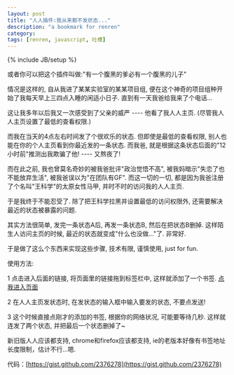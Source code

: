 ```yaml
---
layout: post
title: "人人插件:我从来都不发状态..."
description: "a bookmark for renren"
category: 
tags: [renren, javascript, 吐槽]
---
```

{% include JB/setup %}

或者你可以把这个插件叫做:"有一个腹黑的爹必有一个腹黑的儿子"

情况是这样的, 自从我进了某某实验室的某某项目组, 便在这个神奇的项目组种开始了我每天早上三四点入睡的闲适小日子. 直到有一天我爸给我来了个电话...

这让我多年以后我又一次感受到了父亲的威严 ---- 他看了我人人主页. (尽管我人人主页设置了最低的查看权限.)

而我在当天的4点左右时间发了个很欢乐的状态. 但即使是最低的查看权限, 别人也能在你的个人主页看到你最近发的一条状态. 而我爸, 就是根据这条状态后面的"12小时前"推测出我欺骗了他! ---- 又熬夜了!

而在此之前, 我也曾莫名奇妙的被我爸批评"政治觉悟不高", 被我妈暗示"失恋了也不能放弃生活", 被我爸误以为"在团队有GF". 而这一切的一切, 都是因为我爸注册了个名叫"王科学"的太原女性马甲, 并时不时的访问我的人人主页.

 

于是我终于不能忍受了. 除了把王科学拉黑并设置最低的访问权限外, 还需要解决最近的状态被暴露的问题.

其实方法很简单, 发完一条状态A后, 再发一条状态B, 然后在把状态B删掉. 这样陌生人访问主页的时候, 最近的状态就变成"什么也没做..."了. 非常好.

 

于是做了这么个东西来实现这些步骤, 技术有限, 谨慎使用, just for fun.

 

使用方法:

1 点击进入后面的链接, 将页面里的链接拖到标签栏中, 这样就添加了一个书签. [点我进入页面](http://houkanshandemo.sinaapp.com/dt_status/index.html)

2 在人人主页发状态时, 在发状态的输入框中输入要发的状态, 不要点发送!

3 这个时候直接点刚才的添加的书签, 根据你的网络状况, 可能要等待几秒. 这样就连发了两个状态, 并把最后一个状态删掉了~

 

新旧版人人应该都支持, chrome和firefox应该都支持, ie的老版本好像有书签地址长度限制，估计不行...嗯.

代码：[https://gist.github.com/2376278](https://gist.github.com/2376278)
